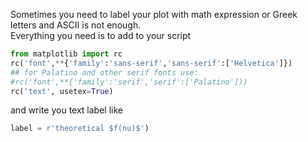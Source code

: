 <!-- 
.. link: 
.. description: 
.. tags: latex, matplotlib, Python, plot, imported
.. date: 2012-06-01
.. title: Latex together with matplotlib!
.. slug: latex-together-with-matplotlib
-->

Sometimes you need to label your plot with math expression or Greek letters and ASCII is not enough.    
Everything you need is to add to your script    
    
````python
from matplotlib import rc
rc('font',**{'family':'sans-serif','sans-serif':['Helvetica']})
## for Palatino and other serif fonts use:
#rc('font',**{'family':'serif','serif':['Palatino']))
rc('text', usetex=True)
````
    
and write you text label like    
    
````python
label = r'theoretical $f(nu)$')
````



